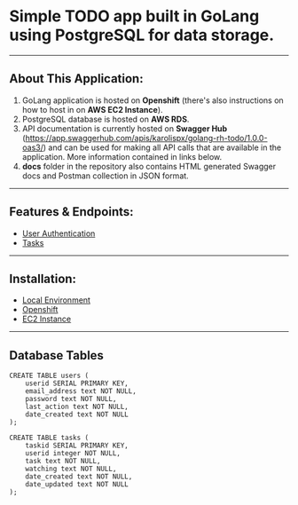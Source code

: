 # Simple TODO app built in GoLang using PostgreSQL for data storage.
***

## About This Application:
1. GoLang application is hosted on **Openshift** (there's also instructions on how to host in on **AWS EC2 Instance**).
2. PostgreSQL database is hosted on **AWS RDS**.
3. API documentation is currently hosted on **Swagger Hub** (https://app.swaggerhub.com/apis/karolispx/golang-rh-todo/1.0.0-oas3/) and can be used for making all API calls that are available in the application. More information contained in links below. 
4. **docs** folder in the repository also contains HTML generated Swagger docs and Postman collection in JSON format.

***

## Features & Endpoints:
* [User Authentication](https://github.com/karolispx/golang-rh-todo/wiki/Feature:-User-Authentication)
* [Tasks](https://github.com/karolispx/golang-rh-todo/wiki/Feature:-Tasks)

***

## Installation:
* [Local Environment](https://github.com/karolispx/golang-rh-todo/wiki/Installation:-Local-Environment)
* [Openshift](https://github.com/karolispx/golang-rh-todo/wiki/Installation:-Openshift)
* [EC2 Instance](https://github.com/karolispx/golang-rh-todo/wiki/Installation:-EC2-Instance)

***

## Database Tables
```
CREATE TABLE users (
    userid SERIAL PRIMARY KEY,
    email_address text NOT NULL,
    password text NOT NULL,
    last_action text NOT NULL,
    date_created text NOT NULL
);

CREATE TABLE tasks (
    taskid SERIAL PRIMARY KEY,
    userid integer NOT NULL,    
    task text NOT NULL,
    watching text NOT NULL,
    date_created text NOT NULL,
    date_updated text NOT NULL
);
```

